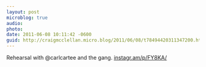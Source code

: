 ```yaml
---
layout: post
microblog: true
audio: 
photo: 
date: 2011-06-08 10:11:42 -0600
guid: http://craigmcclellan.micro.blog/2011/06/08/t78494420311347200.html
---
```

Rehearsal with @carlcartee and the gang.  [instagr.am/p/FY8KA/](http://instagr.am/p/FY8KA/)
